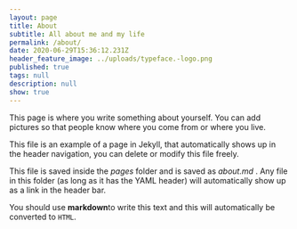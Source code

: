 ```yaml
---
layout: page
title: About
subtitle: All about me and my life
permalink: /about/
date: 2020-06-29T15:36:12.231Z
header_feature_image: ../uploads/typeface.-logo.png
published: true
tags: null
description: null
show: true
---
```


This page is where you write something about yourself. You can add pictures so that people know where you come from or where you live.

This file is an example of a page in Jekyll, that automatically shows up in the header navigation, you can delete or modify this file freely.

This file is saved inside the _pages_ folder and is saved as _about.md_ . Any file in this folder (as long as it has  the YAML header) will automatically show up as a link in the header bar.

You should use **markdown**to write this text and this will automatically be converted to `HTML`.
